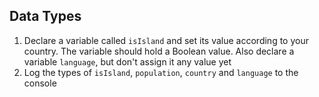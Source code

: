 ## Data Types

1. Declare a variable called `isIsland` and set its value according to your
country. The variable should hold a Boolean value. Also declare a variable
`language`, but don't assign it any value yet
2. Log the types of `isIsland`, `population`, `country` and `language`
to the console